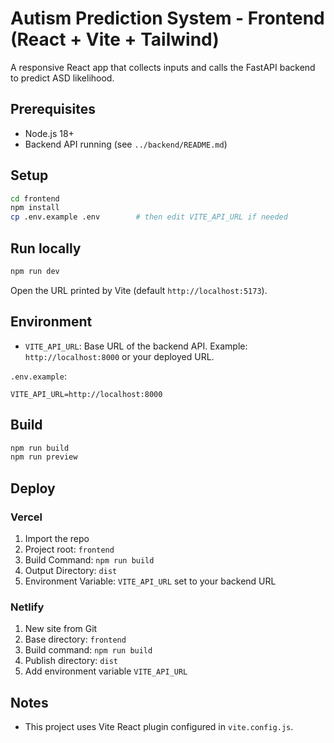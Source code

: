# Autism Prediction System - Frontend (React + Vite + Tailwind)

A responsive React app that collects inputs and calls the FastAPI backend to predict ASD likelihood.

## Prerequisites
- Node.js 18+
- Backend API running (see `../backend/README.md`)

## Setup
```bash
cd frontend
npm install
cp .env.example .env        # then edit VITE_API_URL if needed
```

## Run locally
```bash
npm run dev
```
Open the URL printed by Vite (default `http://localhost:5173`).

## Environment
- `VITE_API_URL`: Base URL of the backend API. Example: `http://localhost:8000` or your deployed URL.

`.env.example`:
```
VITE_API_URL=http://localhost:8000
```

## Build
```bash
npm run build
npm run preview
```

## Deploy
### Vercel
1. Import the repo
2. Project root: `frontend`
3. Build Command: `npm run build`
4. Output Directory: `dist`
5. Environment Variable: `VITE_API_URL` set to your backend URL

### Netlify
1. New site from Git
2. Base directory: `frontend`
3. Build command: `npm run build`
4. Publish directory: `dist`
5. Add environment variable `VITE_API_URL`

## Notes
- This project uses Vite React plugin configured in `vite.config.js`.